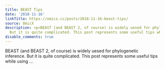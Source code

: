 ```yaml
---
title: BEAST Tips
date: '2018-11-16'
linkTitle: https://omicx.cc/posts/2018-11-16-beast-tips/
source: OmicX
description: <p>BEAST (and BEAST 2, of course) is widely uesed for phylogenetic inference.
  But it is quite complicated. This post represents some useful tips while using ...
disable_comments: true
---
```

<p>BEAST (and BEAST 2, of course) is widely uesed for phylogenetic inference. But it is quite complicated. This post represents some useful tips while using ...